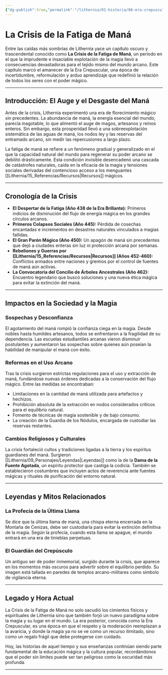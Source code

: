 ```yaml
---
{"dg-publish":true,"permalink":"/lithernia/01-historia/06-era-crepuscular/la-crisis-de-la-fatiga-de-mana/","title":"La Crisis de la Fatiga de Maná","tags":["lithernia","evento","historia","magia","mana","era-brillante","era-crepuscular"]}
---
```


# La Crisis de la Fatiga de Maná

Entre las caídas más sombrías de Lithernia yace un capítulo oscuro y trascendental conocido como **La Crisis de la Fatiga de Maná**, un período en el que la imprudente e insaciable explotación de la magia llevó a consecuencias devastadoras para el tejido mismo del mundo arcano. Este capítulo marcó el amanecer de la Era Crepuscular, una época de incertidumbre, reformulación y arduo aprendizaje que redefinió la relación de todos los seres con el poder mágico.

---

## Introducción: El Auge y el Desgaste del Maná

Antes de la crisis, Lithernia experimentó una era de florecimiento mágico sin precedentes. La abundancia de maná, la energía esencial del mundo, parecía inagotable, lo que alimentó el auge de magos, artesanos y reinos enteros. Sin embargo, esta prosperidad llevó a una sobreexplotación sistemática de las aguas de maná, los nodos ley y las reservas del entramado arcano, sin medir las repercusiones a largo plazo.

La fatiga de maná se refiere a un fenómeno gradual y generalizado en el que la capacidad natural del mundo para regenerar su poder arcano se debilitó drásticamente. Esta condición invisible desencadenó una cascada de catástrofes naturales, caída en la eficacia de la magia y tensiones sociales derivadas del contencioso acceso a los menguantes [[Lithernia/15_Referencias/Recursos\|Recursos]] mágicos.

---

## Cronología de la Crisis

- **El Despertar de la Fatiga (Año 438 de la Era Brillante):** Primeros indicios de disminución del flujo de energía mágica en los grandes círculos arcanos.
- **Primeros Colapsos Sociales (Año 445):** Pérdida de cosechas encantadas e incrementos en desastres naturales vinculados a magias fallidas.
- **El Gran Parón Mágico (Año 450):** Un apagón de maná sin precedentes que dejó a ciudades enteras sin luz ni protección arcana por semanas.
- **Rebeliones y Guerras por [[Lithernia/15_Referencias/Recursos\|Recursos]] (Años 452-460):** Conflictos armados entre naciones y gremios por el control de fuentes de maná aún activas.
- **La Convocatoria del Concilio de Árboles Ancestrales (Año 462):** Encuentro legendario que buscó soluciones y una nueva ética mágica para evitar la extinción del maná.

---

## Impactos en la Sociedad y la Magia

### Sospechas y Desconfianza

El agotamiento del maná rompió la confianza ciega en la magia. Desde nobles hasta humildes artesanos, todos se enfrentaron a la fragilidad de su dependencia. Las escuelas estudiantiles arcanas vieron disminuir postulantes y aumentaron las sospechas sobre quienes aún poseían la habilidad de manipular el maná con éxito.

### Reformas en el Uso Arcano

Tras la crisis surgieron estrictas regulaciones para el uso y extracción de maná, fundándose nuevas órdenes dedicadas a la conservación del flujo mágico. Entre las medidas se encontraban:

- Limitaciones en la cantidad de maná utilizada para artefactos y hechizos.
- Prohibición absoluta de la extracción en nodos considerados críticos para el equilibrio natural.
- Fomento de técnicas de magia sostenible y de bajo consumo.
- La creación de la Guardia de los Nódulos, encargada de custodiar las reservas restantes.

### Cambios Religiosos y Culturales

La crisis fortaleció cultos y tradiciones ligadas a la tierra y los espíritus guardianes del maná. Surgieron [[Lithernia/09_Personajes/Leyendas\|Leyendas]] como la de la **Dama de la Fuente Agotada**, un espíritu protector que castiga la codicia. También se establecieron costumbres que incluyen actos de reverencia ante fuentes mágicas y rituales de purificación del entorno natural.

---

## Leyendas y Mitos Relacionados

### La Profecía de la Última Llama

Se dice que la última llama de maná, una chispa eterna encerrada en la Montaña de Cenizas, debe ser custodiarla para evitar la extinción definitiva de la magia. Según la profecía, cuando esta llama se apague, el mundo entrará en una era de tinieblas perpetuas.

### El Guardián del Crepúsculo

Un antiguo ser de poder inmemorial, surgido durante la crisis, que aparece en los momentos más oscuros para advertir sobre el equilibrio perdido. Su imagen está tallada en paredes de templos arcano-militares como símbolo de vigilancia eterna.

---

## Legado y Hora Actual

La Crisis de la Fatiga de Maná no solo sacudió los cimientos físicos y espirituales de Lithernia sino que también forjó un nuevo paradigma sobre la magia y su lugar en el mundo. La era posterior, conocida como la Era Crepuscular, es una época en que el respeto y la moderación reemplazan a la avaricia, y donde la magia ya no se ve como un recurso ilimitado, sino como un regalo frágil que debe protegerse con cuidado.

Hoy, las historias de aquel tiempo y sus enseñanzas continúan siendo parte fundamental de la educación mágica y la cultura popular, recordándonos que el poder sin límites puede ser tan peligroso como la oscuridad más profunda.

---